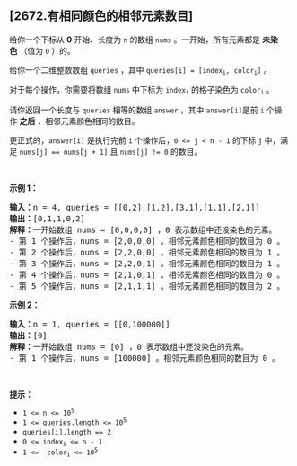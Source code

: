 ## [2672.有相同颜色的相邻元素数目]
<p>给你一个下标从 <strong>0</strong>&nbsp;开始、长度为 <code>n</code>&nbsp;的数组&nbsp;<code>nums</code>&nbsp;。一开始，所有元素都是 <strong>未染色</strong>&nbsp;（值为 <code>0</code>&nbsp;）的。</p>

<p>给你一个二维整数数组&nbsp;<code>queries</code>&nbsp;，其中&nbsp;<code>queries[i] = [index<sub>i</sub>, color<sub>i</sub>]</code>&nbsp;。</p>

<p>对于每个操作，你需要将数组 <code>nums</code>&nbsp;中下标为&nbsp;<code>index<sub>i</sub></code>&nbsp;的格子染色为&nbsp;<code>color<sub>i</sub></code>&nbsp;。</p>

<p>请你返回一个长度与 <code>queries</code>&nbsp;相等的数组<em>&nbsp;</em><code>answer</code><em>&nbsp;</em>，其中<em>&nbsp;</em><code>answer[i]</code>是前 <code>i</code>&nbsp;个操作&nbsp;<strong>之后</strong>&nbsp;，相邻元素颜色相同的数目。</p>

<p>更正式的，<code>answer[i]</code>&nbsp;是执行完前 <code>i</code>&nbsp;个操作后，<code>0 &lt;= j &lt; n - 1</code>&nbsp;的下标 <code>j</code>&nbsp;中，满足&nbsp;<code>nums[j] == nums[j + 1]</code> 且&nbsp;<code>nums[j] != 0</code>&nbsp;的数目。</p>

<p>&nbsp;</p>

<p><strong>示例 1：</strong></p>

<pre>
<b>输入：</b>n = 4, queries = [[0,2],[1,2],[3,1],[1,1],[2,1]]
<b>输出：</b>[0,1,1,0,2]
<b>解释：</b>一开始数组 nums = [0,0,0,0] ，0 表示数组中还没染色的元素。
- 第 1 个操作后，nums = [2,0,0,0] 。相邻元素颜色相同的数目为 0 。
- 第 2 个操作后，nums = [2,2,0,0] 。相邻元素颜色相同的数目为 1 。
- 第 3 个操作后，nums = [2,2,0,1] 。相邻元素颜色相同的数目为 1 。
- 第 4 个操作后，nums = [2,1,0,1] 。相邻元素颜色相同的数目为 0 。
- 第 5 个操作后，nums = [2,1,1,1] 。相邻元素颜色相同的数目为 2 。
</pre>

<p><strong>示例 2：</strong></p>

<pre>
<b>输入：</b>n = 1, queries = [[0,100000]]
<b>输出：</b>[0]
<b>解释：</b>一开始数组 nums = [0] ，0 表示数组中还没染色的元素。
- 第 1 个操作后，nums = [100000] 。相邻元素颜色相同的数目为 0 。
</pre>

<p>&nbsp;</p>

<p><strong>提示：</strong></p>

<ul>
	<li><code>1 &lt;= n &lt;= 10<sup>5</sup></code></li>
	<li><code>1 &lt;= queries.length &lt;= 10<sup>5</sup></code></li>
	<li><code>queries[i].length&nbsp;== 2</code></li>
	<li><code>0 &lt;= index<sub>i</sub>&nbsp;&lt;= n - 1</code></li>
	<li><code>1 &lt;=&nbsp; color<sub>i</sub>&nbsp;&lt;= 10<sup>5</sup></code></li>
</ul>
